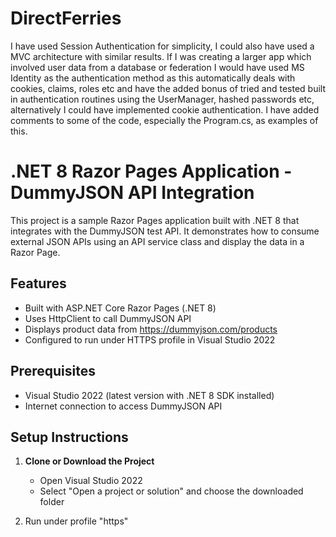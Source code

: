 # DirectFerries

I have used Session Authentication for simplicity, I could also have used a MVC architecture with similar results.
If I was creating a larger app which involved user data from a database or federation I would have used MS Identity as the authentication method as this automatically deals with cookies, claims, roles etc and have the added bonus of tried and tested built in authentication routines using the UserManager, hashed passwords etc, alternatively I could have implemented cookie authentication.
I have added comments to some of the code, especially the Program.cs, as examples of this.

# .NET 8 Razor Pages Application - DummyJSON API Integration

This project is a sample Razor Pages application built with .NET 8 that integrates with the DummyJSON test API. It demonstrates how to consume external JSON APIs using an API service class and display the data in a Razor Page.

## Features

- Built with ASP.NET Core Razor Pages (.NET 8)
- Uses HttpClient to call DummyJSON API
- Displays product data from https://dummyjson.com/products
- Configured to run under HTTPS profile in Visual Studio 2022

## Prerequisites

- Visual Studio 2022 (latest version with .NET 8 SDK installed)
- Internet connection to access DummyJSON API

## Setup Instructions

1. **Clone or Download the Project**
   - Open Visual Studio 2022
   - Select "Open a project or solution" and choose the downloaded folder

2. Run under profile "https"
